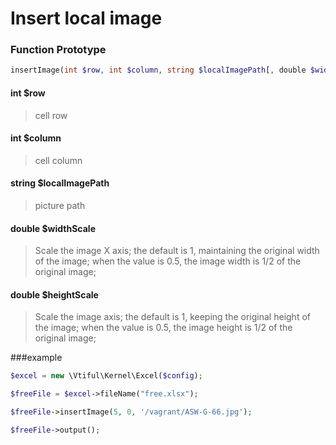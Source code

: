 # Insert local image

### **Function Prototype**

```php
insertImage(int $row, int $column, string $localImagePath[, double $widthScale, double $heightScale])
```

#### **int $row**

> cell row

#### **int $column**

> cell column

#### **string $localImagePath**

> picture path

#### **double $widthScale**

> Scale the image X axis; the default is 1, maintaining the original width of the image; when the value is 0.5, the image width is 1/2 of the original image;

#### **double $heightScale**

> Scale the image axis; the default is 1, keeping the original height of the image; when the value is 0.5, the image height is 1/2 of the original image;

###example

```php
$excel = new \Vtiful\Kernel\Excel($config);

$freeFile = $excel->fileName("free.xlsx");

$freeFile->insertImage(5, 0, '/vagrant/ASW-G-66.jpg');

$freeFile->output();
```